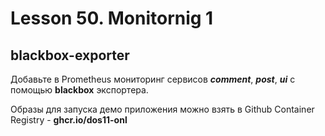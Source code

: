 # Lesson 50. Monitornig 1

## blackbox-exporter
Добавьте в Prometheus мониторинг сервисов ***comment***, ***post***, ***ui*** с помощью **blackbox** экспортера.

Образы для запуска демо приложения можно взять в Github Container Registry - **ghcr.io/dos11-onl**
